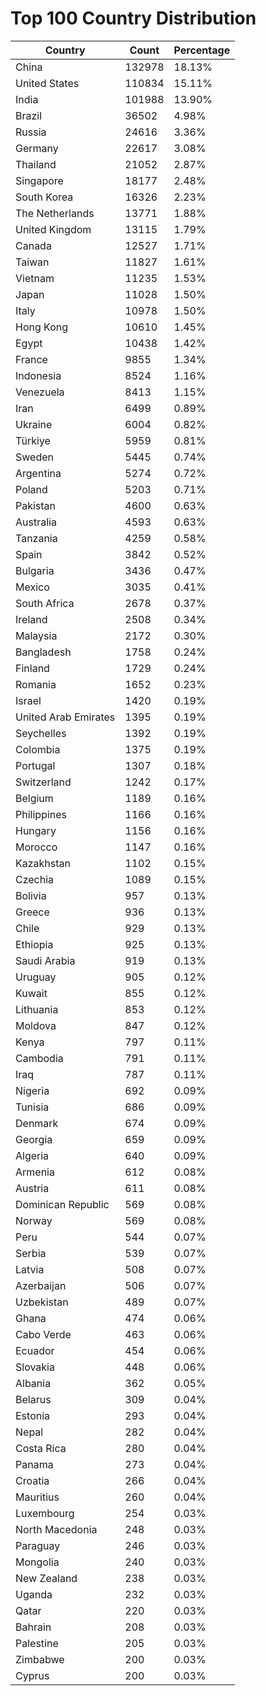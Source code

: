 # Top 100 Country Distribution
| Country | Count | Percentage |
|----|----|----|
| China | 132978 | 18.13% |
| United States | 110834 | 15.11% |
| India | 101988 | 13.90% |
| Brazil | 36502 | 4.98% |
| Russia | 24616 | 3.36% |
| Germany | 22617 | 3.08% |
| Thailand | 21052 | 2.87% |
| Singapore | 18177 | 2.48% |
| South Korea | 16326 | 2.23% |
| The Netherlands | 13771 | 1.88% |
| United Kingdom | 13115 | 1.79% |
| Canada | 12527 | 1.71% |
| Taiwan | 11827 | 1.61% |
| Vietnam | 11235 | 1.53% |
| Japan | 11028 | 1.50% |
| Italy | 10978 | 1.50% |
| Hong Kong | 10610 | 1.45% |
| Egypt | 10438 | 1.42% |
| France | 9855 | 1.34% |
| Indonesia | 8524 | 1.16% |
| Venezuela | 8413 | 1.15% |
| Iran | 6499 | 0.89% |
| Ukraine | 6004 | 0.82% |
| Türkiye | 5959 | 0.81% |
| Sweden | 5445 | 0.74% |
| Argentina | 5274 | 0.72% |
| Poland | 5203 | 0.71% |
| Pakistan | 4600 | 0.63% |
| Australia | 4593 | 0.63% |
| Tanzania | 4259 | 0.58% |
| Spain | 3842 | 0.52% |
| Bulgaria | 3436 | 0.47% |
| Mexico | 3035 | 0.41% |
| South Africa | 2678 | 0.37% |
| Ireland | 2508 | 0.34% |
| Malaysia | 2172 | 0.30% |
| Bangladesh | 1758 | 0.24% |
| Finland | 1729 | 0.24% |
| Romania | 1652 | 0.23% |
| Israel | 1420 | 0.19% |
| United Arab Emirates | 1395 | 0.19% |
| Seychelles | 1392 | 0.19% |
| Colombia | 1375 | 0.19% |
| Portugal | 1307 | 0.18% |
| Switzerland | 1242 | 0.17% |
| Belgium | 1189 | 0.16% |
| Philippines | 1166 | 0.16% |
| Hungary | 1156 | 0.16% |
| Morocco | 1147 | 0.16% |
| Kazakhstan | 1102 | 0.15% |
| Czechia | 1089 | 0.15% |
| Bolivia | 957 | 0.13% |
| Greece | 936 | 0.13% |
| Chile | 929 | 0.13% |
| Ethiopia | 925 | 0.13% |
| Saudi Arabia | 919 | 0.13% |
| Uruguay | 905 | 0.12% |
| Kuwait | 855 | 0.12% |
| Lithuania | 853 | 0.12% |
| Moldova | 847 | 0.12% |
| Kenya | 797 | 0.11% |
| Cambodia | 791 | 0.11% |
| Iraq | 787 | 0.11% |
| Nigeria | 692 | 0.09% |
| Tunisia | 686 | 0.09% |
| Denmark | 674 | 0.09% |
| Georgia | 659 | 0.09% |
| Algeria | 640 | 0.09% |
| Armenia | 612 | 0.08% |
| Austria | 611 | 0.08% |
| Dominican Republic | 569 | 0.08% |
| Norway | 569 | 0.08% |
| Peru | 544 | 0.07% |
| Serbia | 539 | 0.07% |
| Latvia | 508 | 0.07% |
| Azerbaijan | 506 | 0.07% |
| Uzbekistan | 489 | 0.07% |
| Ghana | 474 | 0.06% |
| Cabo Verde | 463 | 0.06% |
| Ecuador | 454 | 0.06% |
| Slovakia | 448 | 0.06% |
| Albania | 362 | 0.05% |
| Belarus | 309 | 0.04% |
| Estonia | 293 | 0.04% |
| Nepal | 282 | 0.04% |
| Costa Rica | 280 | 0.04% |
| Panama | 273 | 0.04% |
| Croatia | 266 | 0.04% |
| Mauritius | 260 | 0.04% |
| Luxembourg | 254 | 0.03% |
| North Macedonia | 248 | 0.03% |
| Paraguay | 246 | 0.03% |
| Mongolia | 240 | 0.03% |
| New Zealand | 238 | 0.03% |
| Uganda | 232 | 0.03% |
| Qatar | 220 | 0.03% |
| Bahrain | 208 | 0.03% |
| Palestine | 205 | 0.03% |
| Zimbabwe | 200 | 0.03% |
| Cyprus | 200 | 0.03% |
